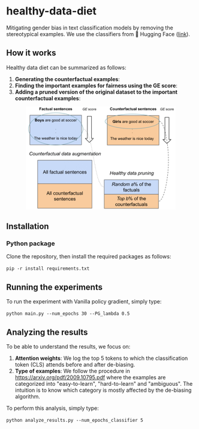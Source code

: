 # healthy-data-diet
Mitigating gender bias in text classification models by removing the stereotypical examples. We use the classifiers from 🤗 Hugging Face ([link](https://github.com/huggingface/transformers)). 

## How it works
Healthy data diet can be summarized as follows:

1. **Generating the counterfactual examples**:
2. **Finding the important examples for fairness using the GE score**: 
3. **Adding a pruned version of the original dataset to the important counterfactual examples**: 

<div style="text-align: center">
<img src="images/Healthy_diet_recipe.png" width="400">
<p style="text-align: center;"> </p>
</div>

## Installation

### Python package
Clone the repository, then install the required packages as follows:

`pip -r install requirements.txt`

## Running the experiments

To run the experiment with Vanilla policy gradient, simply type:

`python main.py --num_epochs 30 --PG_lambda 0.5 `


## Analyzing the results

To be able to understand the results, we focus on:

1. **Attention weights**: We log the top 5 tokens to which the classification token (CLS) attends before and after de-biasing.
2. **Type of examples**: We follow the procedure in https://arxiv.org/pdf/2009.10795.pdf where the examples
    are categorized into "easy-to-learn", "hard-to-learn" and "ambiguous". The intuition is to know which category is mostly affected by the de-biasing algorithm.


To perform this analysis, simply type:

`python analyze_results.py --num_epochs_classifier 5 `
